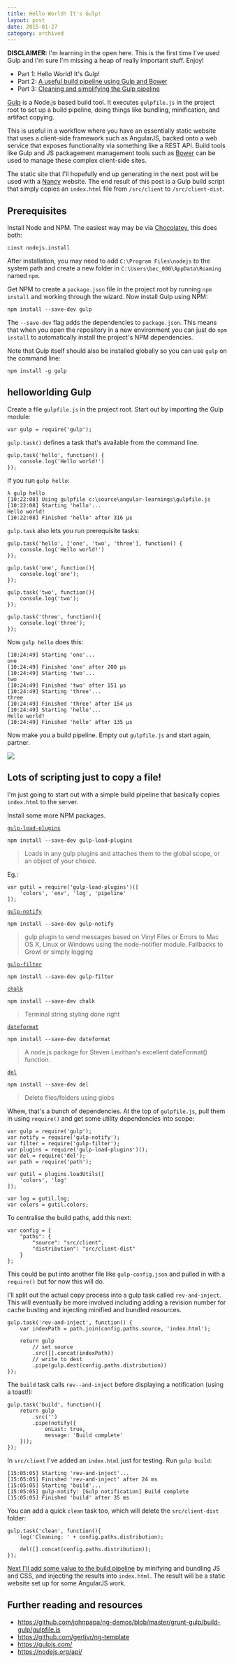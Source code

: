 ```yaml
---
title: Hello World! It's Gulp!
layout: post
date: 2015-01-27
category: archived
---
```


**DISCLAIMER:** I'm learning in the open here. This is the first time I've used Gulp and I'm sure I'm missing a heap of really important stuff. Enjoy!

- Part 1: Hello World! It's Gulp!
- Part 2: [A useful build pipeline using Gulp and Bower](a-useful-build-pipeline-using-gulp-and-bower.html)
- Part 3: [Cleaning and simplifying the Gulp pipeline](cleaning-and-simplifying-the-gulp-pipeline.html)

[Gulp](https://gulpjs.org) is a Node.js based build tool. It executes `gulpfile.js` in the project root to set up a build pipeline, doing things like bundling, minification, and artifact copying.

This is useful in a workflow where you have an essentially static website that uses a client-side framework such as AngularJS, backed onto a web service that exposes functionality via something like a REST API. Build tools like Gulp and JS packagement management tools such as [Bower](https://bower.io) can be used to manage these complex client-side sites.

The static site that I'll hopefully end up generating in the next post will be used with a [Nancy](https://nancyfx.org) website. The end result of this post is a Gulp build script that simply copies an `index.html` file from `/src/client` to `/src/client-dist`.


## Prerequisites

Install Node and NPM. The easiest way may be via [Chocolatey](https://chocolatey.org), this does both:

	cinst nodejs.install

After installation, you may need to add `C:\Program Files\nodejs` to the system path and create a new folder in `C:\Users\bec_000\AppData\Roaming` named `npm`.

Get NPM to create a `package.json` file in the project root by running `npm install` and working through the wizard. Now install Gulp using NPM:

	npm install --save-dev gulp

The `--save-dev` flag adds the dependencies to `package.json`. This means that when you open the repository in a new environment you can just do `npm install` to automatically install the project's NPM dependencies. 

Note that Gulp itself should also be installed globally so you can use `gulp` on the command line:

	npm install -g gulp


##  helloworlding Gulp

Create a file `gulpfile.js` in the project root. Start out by importing the Gulp module:

	var gulp = require('gulp');

`gulp.task()` defines a task that's available from the command line.

	gulp.task('hello', function() {
		console.log('Hello world!')
	});

If you run `gulp hello`:

	λ gulp hello
	[10:22:08] Using gulpfile c:\source\angular-learnings\gulpfile.js
	[10:22:08] Starting 'hello'...
	Hello world!
	[10:22:08] Finished 'hello' after 316 μs

`gulp.task` also lets you run prerequisite tasks:

	gulp.task('hello', ['one', 'two', 'three'], function() {
		console.log('Hello world!')
	});

	gulp.task('one', function(){
		console.log('one');
	});

	gulp.task('two', function(){
		console.log('two');
	});

	gulp.task('three', function(){
		console.log('three');
	});

Now `gulp hello` does this:

	[10:24:49] Starting 'one'...
	one
	[10:24:49] Finished 'one' after 200 μs
	[10:24:49] Starting 'two'...
	two
	[10:24:49] Finished 'two' after 151 μs
	[10:24:49] Starting 'three'...
	three
	[10:24:49] Finished 'three' after 154 μs
	[10:24:49] Starting 'hello'...
	Hello world!
	[10:24:49] Finished 'hello' after 135 μs

Now make you a build pipeline. Empty out `gulpfile.js` and start again, partner.

![](https://media.giphy.com/media/a1wyl0YQrCGm4/giphy.gif)


## Lots of scripting just to copy a file!

I'm just going to start out with a simple build pipeline that basically copies `index.html` to the server.

Install some more NPM packages. 

[`gulp-load-plugins`](https://www.npmjs.com/package/gulp-load-plugins)

	npm install --save-dev gulp-load-plugins

> Loads in any gulp plugins and attaches them to the global scope, or an object of your choice.

Eg.:

	var gutil = require('gulp-load-plugins')([
		'colors', 'env', 'log', 'pipeline'
	]);

[`gulp-notify`](https://www.npmjs.com/package/gulp-notify)

	npm install --save-dev gulp-notify

> gulp plugin to send messages based on Vinyl Files or Errors to Mac OS X, Linux or Windows using the node-notifier module. Fallbacks to Growl or simply logging

[`gulp-filter`](https://www.npmjs.com/package/gulp-filter)

	npm install --save-dev gulp-filter

[`chalk`](https://www.npmjs.com/package/chalk)

	npm install --save-dev chalk

> Terminal string styling done right

[`dateformat`](https://www.npmjs.com/package/dateformat)

	npm install --save-dev dateformat

> A node.js package for Steven Levithan's excellent dateFormat() function.

[`del`](https://www.npmjs.com/package/del)

	npm install --save-dev del
	
> Delete files/folders using globs

Whew, that's a bunch of dependencies. At the top of `gulpfile.js`, pull them in using `require()` and get some utility dependencies into scope:

	var gulp = require('gulp');
	var notify = require('gulp-notify');
	var filter = require('gulp-filter');
	var plugins = require('gulp-load-plugins')();
	var del = require('del');
	var path = require('path');

	var gutil = plugins.loadUtils([
		'colors', 'log'
	]);

	var log = gutil.log;
	var colors = gutil.colors;

To centralise the build paths, add this next:

	var config = {
		"paths": {
			"source": "src/client",
			"distribution": "src/client-dist"
		}
	};

This could be put into another file like `gulp-config.json` and pulled in with a `require()` but for now this will do.

I'll split out the actual copy process into a gulp task called `rev-and-inject`. This will eventually be more involved including adding a revision number for cache busting and injecting minified and bundled resources.

	gulp.task('rev-and-inject', function() {
		var indexPath = path.join(config.paths.source, 'index.html');

		return gulp
			// set source
			.src([].concat(indexPath))
			// write to dest
			.pipe(gulp.dest(config.paths.distribution))
	});

The `build` task calls `rev--and-inject` before displaying a notification (using a toast!):

	gulp.task('build', function(){
		return gulp
			.src('')
			.pipe(notify({
				onLast: true,
				message: 'Build complete'
		}));
	});

In `src/client` I've added an `index.html` just for testing. Run `gulp build`:

	[15:05:05] Starting 'rev-and-inject'...
	[15:05:05] Finished 'rev-and-inject' after 24 ms
	[15:05:05] Starting 'build'...
	[15:05:05] gulp-notify: [Gulp notification] Build complete
	[15:05:05] Finished 'build' after 35 ms

You can add a quick `clean` task too, which will delete the `src/client-dist` folder:

	gulp.task('clean', function(){
		log('Cleaning: ' + config.paths.distribution);

		del([].concat(config.paths.distribution));
	});

[Next I'll add some value to the build pipeline](a-useful-build-pipeline-using-gulp-and-bower.html) by minifying and bundling JS and CSS, and injecting the results into `index.html`. The result will be a static website set up for some AngularJS work.


## Further reading and resources

- <https://github.com/johnpapa/ng-demos/blob/master/grunt-gulp/build-gulp/gulpfile.js>
- <https://github.com/gertjvr/ng-template>
- <https://gulpjs.com/>
- <https://nodejs.org/api/>


